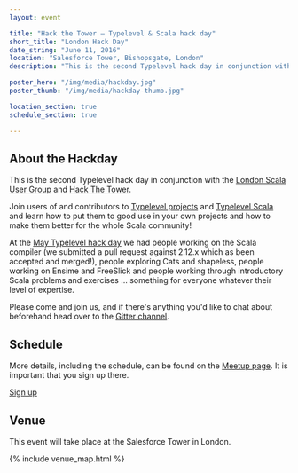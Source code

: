 ```yaml
---
layout: event

title: "Hack the Tower – Typelevel & Scala hack day"
short_title: "London Hack Day"
date_string: "June 11, 2016"
location: "Salesforce Tower, Bishopsgate, London"
description: "This is the second Typelevel hack day in conjunction with the London Scala User Group and Hack The Tower."

poster_hero: "/img/media/hackday.jpg"
poster_thumb: "/img/media/hackday-thumb.jpg"

location_section: true
schedule_section: true

---
```


## About the Hackday

This is the second Typelevel hack day in conjunction with the [London Scala User Group](http://www.meetup.com/london-scala/) and [Hack The Tower](http://hackthetower.co.uk/).

Join users of and contributors to [Typelevel projects](/projects) and [Typelevel Scala](https://github.com/typelevel/scala) and learn how to put them to good use in your own projects and how to make them better for the whole Scala community!

At the [May Typelevel hack day](http://www.meetup.com/london-scala/events/230514810/) we had people working on the Scala compiler (we submitted a pull request against 2.12.x which as been accepted and merged!), people exploring Cats and shapeless, people working on Ensime and FreeSlick and people working through introductory Scala problems and exercises ... something for everyone whatever their level of expertise.

Please come and join us, and if there's anything you'd like to chat about beforehand head over to the [Gitter channel](https://gitter.im/typelevel/hack-the-tower).

## Schedule

More details, including the schedule, can be found on the [Meetup page](http://www.meetup.com/london-scala/events/231404561/).
It is important that you sign up there.

<a class="btn large" href="http://www.meetup.com/london-scala/events/231404561/">Sign up</a>

## Venue

This event will take place at the Salesforce Tower in London.

{% include venue_map.html %}
